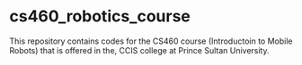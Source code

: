 # cs460_robotics_course
This repository contains codes for the CS460 course (Introductoin to Mobile Robots) that is offered in the, CCIS college at Prince Sultan University.

